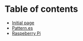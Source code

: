 # Table of contents

* [Initial page](README.md)
* [Pattern.es](patternes.md)
* [Raspeberry Pi](raspberrypi.md)

